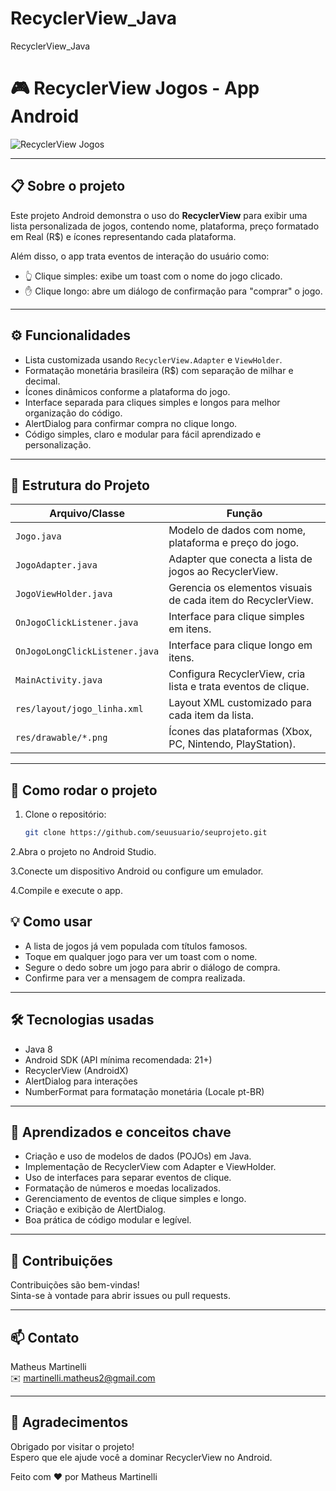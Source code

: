# RecyclerView_Java
RecyclerView_Java
# 🎮 RecyclerView Jogos - App Android

![RecyclerView Jogos](https://user-images.githubusercontent.com/placeholder/image.png)

---

## 📋 Sobre o projeto

Este projeto Android demonstra o uso do **RecyclerView** para exibir uma lista personalizada de jogos, contendo nome, plataforma, preço formatado em Real (R$) e ícones representando cada plataforma.

Além disso, o app trata eventos de interação do usuário como:

- 👆 Clique simples: exibe um toast com o nome do jogo clicado.
- ✋ Clique longo: abre um diálogo de confirmação para "comprar" o jogo.

---

## ⚙️ Funcionalidades

- Lista customizada usando `RecyclerView.Adapter` e `ViewHolder`.
- Formatação monetária brasileira (R$) com separação de milhar e decimal.
- Ícones dinâmicos conforme a plataforma do jogo.
- Interface separada para cliques simples e longos para melhor organização do código.
- AlertDialog para confirmar compra no clique longo.
- Código simples, claro e modular para fácil aprendizado e personalização.

---

## 📂 Estrutura do Projeto

| Arquivo/Classe           | Função                                                        |
|-------------------------|---------------------------------------------------------------|
| `Jogo.java`             | Modelo de dados com nome, plataforma e preço do jogo.          |
| `JogoAdapter.java`      | Adapter que conecta a lista de jogos ao RecyclerView.          |
| `JogoViewHolder.java`   | Gerencia os elementos visuais de cada item do RecyclerView.    |
| `OnJogoClickListener.java`    | Interface para clique simples em itens.                        |
| `OnJogoLongClickListener.java`| Interface para clique longo em itens.                         |
| `MainActivity.java`     | Configura RecyclerView, cria lista e trata eventos de clique.  |
| `res/layout/jogo_linha.xml`    | Layout XML customizado para cada item da lista.             |
| `res/drawable/*.png`    | Ícones das plataformas (Xbox, PC, Nintendo, PlayStation).      |

---

## 🚀 Como rodar o projeto

1. Clone o repositório:
   ```bash
   git clone https://github.com/seuusuario/seuprojeto.git
2.Abra o projeto no Android Studio.

3.Conecte um dispositivo Android ou configure um emulador.

4.Compile e execute o app.

## 💡 Como usar

- A lista de jogos já vem populada com títulos famosos.
- Toque em qualquer jogo para ver um toast com o nome.
- Segure o dedo sobre um jogo para abrir o diálogo de compra.
- Confirme para ver a mensagem de compra realizada.

---

## 🛠️ Tecnologias usadas

- Java 8
- Android SDK (API mínima recomendada: 21+)
- RecyclerView (AndroidX)
- AlertDialog para interações
- NumberFormat para formatação monetária (Locale pt-BR)

---

## 📖 Aprendizados e conceitos chave

- Criação e uso de modelos de dados (POJOs) em Java.
- Implementação de RecyclerView com Adapter e ViewHolder.
- Uso de interfaces para separar eventos de clique.
- Formatação de números e moedas localizados.
- Gerenciamento de eventos de clique simples e longo.
- Criação e exibição de AlertDialog.
- Boa prática de código modular e legível.

---

## 🤝 Contribuições

Contribuições são bem-vindas!  
Sinta-se à vontade para abrir issues ou pull requests.

---

## 📫 Contato

Matheus Martinelli  
✉️ martinelli.matheus2@gmail.com



---

## 🧡 Agradecimentos

Obrigado por visitar o projeto!  
Espero que ele ajude você a dominar RecyclerView no Android.  


Feito com ❤️ por Matheus Martinelli
